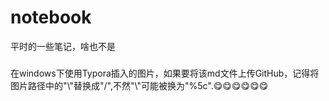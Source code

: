 # notebook
平时的一些笔记，啥也不是
#####
在windows下使用Typora插入的图片，如果要将该md文件上传GitHub，记得将图片路径中的"\\"替换成"/",不然"\\"可能被换为"%5c".:yum::yum::yum::yum::yum::yum:
